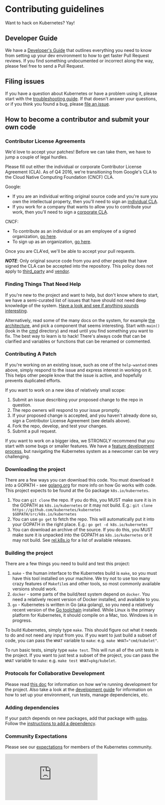# Contributing guidelines

Want to hack on Kubernetes? Yay!

## Developer Guide

We have a [Developer's Guide](docs/devel/README.md) that outlines everything
you need to know from setting up your dev environment to how to get faster Pull
Request reviews. If you find something undocumented or incorrect along the way,
please feel free to send a Pull Request.

## Filing issues

If you have a question about Kubernetes or have a problem using it, please
start with the [troubleshooting guide](docs/troubleshooting.md).  If that
doesn't answer your questions, or if you think you found a bug, please [file an
issue](https://github.com/kubernetes/kubernetes/issues/new).

## How to become a contributor and submit your own code

### Contributor License Agreements

We'd love to accept your patches! Before we can take them, we have to jump a
couple of legal hurdles.

Please fill out either the individual or corporate Contributor License
Agreement (CLA).  As of Q4 2016, we're transitioning from Google's CLA to the
Cloud Native Computing Foundation (CNCF) CLA.

Google:
  * If you are an individual writing original source code and you're sure you
    own the intellectual property, then you'll need to sign an [individual
    CLA](http://code.google.com/legal/individual-cla-v1.0.html).
  * If you work for a company that wants to allow you to contribute your work,
    then you'll need to sign a [corporate
    CLA](http://code.google.com/legal/corporate-cla-v1.0.html).

CNCF:
  * To contribute as an individual or as am employee of a signed organization,
    [go here](https://identity.linuxfoundation.org/projects/cncf).
  * To sign up as an organization, [go
    here](https://identity.linuxfoundation.org/node/285/organization-signup).

Once you are CLA'ed, we'll be able to accept your pull requests.

***NOTE***: Only original source code from you and other people that have
signed the CLA can be accepted into the repository. This policy does not
apply to [third_party](third_party/) and [vendor](vendor/).

### Finding Things That Need Help

If you're new to the project and want to help, but don't know where to start,
we have a semi-curated list of issues that have should not need deep knowledge
of the system.  [Have a look and see if anything sounds
interesting](https://github.com/kubernetes/kubernetes/issues?q=is%3Aopen+is%3Aissue+label%3Ahelp-wanted).

Alternatively, read some of the many docs on the system, for example [the
architecture](docs/design/architecture.md), and pick a component that seems
interesting.  Start with `main()` (look in the [cmd](cmd/) directory) and read
until you find something you want to fix.  The best way to learn is to hack!
There's always code that can be clarified and variables or functions that can
be renamed or commented.

### Contributing A Patch

If you're working on an existing issue, such as one of the `help-wanted` ones
above, simply respond to the issue and express interest in working on it.  This
helps other people know that the issue is active, and hopefully prevents
duplicated efforts.

If you want to work on a new idea of relatively small scope:

1. Submit an issue describing your proposed change to the repo in question.
1. The repo owners will respond to your issue promptly.
1. If your proposed change is accepted, and you haven't already done so, sign a
   Contributor License Agreement (see details above).
1. Fork the repo, develop, and test your changes.
1. Submit a pull request.

If you want to work on a bigger idea, we STRONGLY recommend that you start with
some bugs or smaller features.  We have a [feature development
process](https://github.com/kubernetes/features/blob/master/README.md), but
navigating the Kubernetes system as a newcomer can be very challenging.

### Downloading the project

There are a few ways you can download this code.  You must download it into a
GOPATH - see [golang.org](https://golang.org/doc/code.html) for more info on
how Go works with code.  This project expects to be found at the Go package
`k8s.io/kubernetes`.

1. You can `git clone` the repo.  If you do this, you MUST make sure it is in
   the GOPATH as `k8s.io/kubernetes` or it may not build.  E.g.: `git clone
   https://github.com/kubernetes/kubernetes $GOPATH/src/k8s.io/kubernetes`
1. You can use `go get` to fetch the repo.  This will automatically put it into
   your GOPATH in the right place. E.g.: `go get -d k8s.io/kubernetes`
1. You can download an archive of the source.  If you do this, you MUST make
   sure it is unpacked into the GOPATH as `k8s.io/kubernetes` or it may not
   build. See [rel.k8s.io](http://rel.k8s.io) for a list of available releases.

### Building the project

There are a few things you need to build and test this project:

1. `make` - the human interface to the Kubernetes build is `make`, so you must
   have this tool installed on your machine.  We try not to use too many crazy
   features of `Makefile`s and other tools, so most commonly available versions
   should work.
1. `docker` - some parts of the build/test system depend on `docker`.  You
   need a relatively recent version of Docker installed, and available to you.
1. `go` - Kubernetes is written in Go (aka golang), so you need a relatively
   recent version of the [Go toolchain](https://golang.org/dl/) installed.
   While Linux is the primary platform for Kubernetes, it should compile on a
   Mac, too.  Windows is in progress.

To build Kubernetes, simply type `make`.  This should figure out what it needs
to do and not need any input from you.  If you want to just build a subset of
code, you can pass the `WHAT` variable to `make`: e.g. `make
WHAT="cmd/kubelet"`.

To run basic tests, simply type `make test`.  This will run all of the unit
tests in the project.  If you want to just test a subset of the project, you
can pass the `WHAT` variable to `make`: e.g. `make test WHAT=pkg/kubelet`.

### Protocols for Collaborative Development

Please read [this doc](docs/devel/collab.md) for information on how we're
running development for the project.  Also take a look at the [development
guide](docs/devel/development.md) for information on how to set up your
environment, run tests, manage dependencies, etc.

### Adding dependencies

If your patch depends on new packages, add that package with
[`godep`](https://github.com/tools/godep).  Follow the [instructions to add a
dependency](docs/devel/development.md#godep-and-dependency-management).

### Community Expectations

Please see our [expectations](docs/devel/community-expectations.md) for members
of the Kubernetes community.



[![Analytics](https://kubernetes-site.appspot.com/UA-36037335-10/GitHub/CONTRIBUTING.md?pixel)]()
